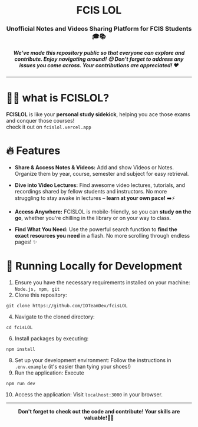 <h1 align='center'>FCIS LOL</h1>


<h3 align='center'>Unofficial Notes and Videos Sharing Platform for FCIS Students 🎓📚</h3>

<h5 align="center">We've made this repository public so that everyone can explore and contribute. Enjoy navigating around! 😊 Don't forget to address any issues you come across. Your contributions are appreciated! ♥️</h5>

<hr/>

# 🤔😃 what is FCISLOL?
**FCISLOL** is like your **personal study sidekick**, helping you ace those exams and conquer those courses! <br/>
check it out on `fcislol.vercel.app` 

# 🔥 Features
- **Share & Access Notes & Videos:** Add and show Videos or Notes. Organize them by year, course, semester and subject for easy retrieval.

- **Dive into Video Lectures:** Find awesome video lectures, tutorials, and recordings shared by fellow students and instructors. No more struggling to stay awake in lectures – **learn at your own pace!** ➡️⚡️

- **Access Anywhere:** FCISLOL is mobile-friendly, so you can **study on the go**, whether you're chilling in the library or on your way to class. 

- **Find What You Need:** Use the powerful search function to **find the exact resources you need** in a flash. No more scrolling through endless pages! ✨


# 🧬 Running Locally for Development
1. Ensure you have the necessary requirements installed on your machine: `Node.js, npm, git`
2. Clone this repository:
```shell
git clone https://github.com/IOTeamDev/fcisLOL
```
4. Navigate to the cloned directory:
```shell
cd fcisLOL
```
6. Install packages by executing:
```shell
npm install
```
8. Set up your development environment: Follow the instructions in `.env.example` (it's easier than tying your shoes!)
9. Run the application: Execute
```shell
npm run dev
``` 
10. Access the application: Visit `localhost:3000` in your browser.
<hr/>

**<p align="center">Don't forget to check out the code and contribute! Your skills are valuable!🎁✨**</p>
